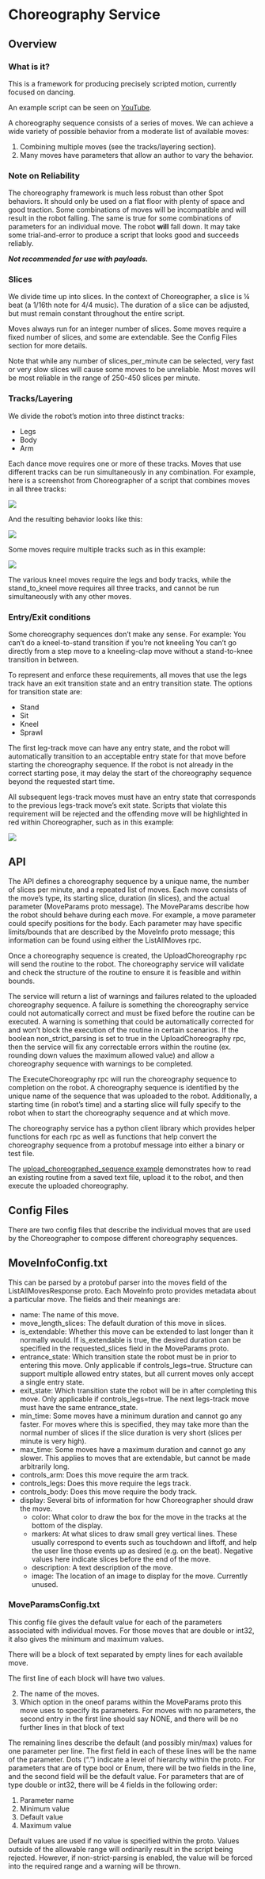 <!--
Copyright (c) 2020 Boston Dynamics, Inc.  All rights reserved.

Downloading, reproducing, distributing or otherwise using the SDK Software
is subject to the terms and conditions of the Boston Dynamics Software
Development Kit License (20191101-BDSDK-SL).
-->

# Choreography Service

## Overview

### What is it?
This is a framework for producing precisely scripted motion, currently focused on dancing.

An example script can be seen on [YouTube](https://www.youtube.com/watch?v=kHBcVlqpvZ8).

A choreography sequence consists of a series of moves.  We can achieve a wide variety of possible behavior from a moderate list of available moves:

1) Combining multiple moves (see the tracks/layering section).
2) Many moves have parameters that allow an author to vary the behavior.

### Note on Reliability

The choreography framework is much less robust than other Spot behaviors.  It should only be used on a flat floor with plenty of space and good traction.  Some combinations of moves will be incompatible and will result in the robot falling.  The same is true for some combinations of parameters for an individual move.  The robot **will** fall down.  It may take some trial-and-error to produce a script that looks good and succeeds reliably.

***Not recommended for use with payloads.***

### Slices

We divide time up into slices.  In the context of Choreographer, a slice is ¼ beat (a 1/16th note for 4/4 music).  The duration of a slice can be adjusted, but must remain constant throughout the entire script.

Moves always run for an integer number of slices.  Some moves require a fixed number of slices, and some are extendable.  See the Config Files section for more details.

Note that while any number of slices_per_minute can be selected, very fast or very slow slices will cause some moves to be unreliable.  Most moves will be most reliable in the range of 250-450 slices per minute.

### Tracks/Layering

We divide the robot’s motion into three distinct tracks:

* Legs
* Body
* Arm

Each dance move requires one or more of these tracks.  Moves that use different tracks can be run simultaneously in any combination.  For example, here is a screenshot from Choreographer of a script that combines moves in all three tracks:

![](images/main_image1.png)

And the resulting behavior looks like this:

![](gif_images/main_image3.gif)

Some moves require multiple tracks such as in this example:

![](images/main_image4.png)

The various kneel moves require the legs and body tracks, while the stand_to_kneel move requires all three tracks, and cannot be run simultaneously with any other moves.

### Entry/Exit conditions

Some choreography sequences don’t make any sense. For example:
You can’t do a kneel-to-stand transition if you’re not kneeling
You can’t go directly from a step move to a kneeling-clap move without a stand-to-knee transition in between.

To represent and enforce these requirements, all moves that use the legs track have an exit transition state and an entry transition state.  The options for transition state are:

* Stand
* Sit
* Kneel
* Sprawl

The first leg-track move can have any entry state, and the robot will automatically transition to an acceptable entry state for that move before starting the choreography sequence.  If the robot is not already in the correct starting pose, it may delay the start of the choreography sequence beyond the requested start time.

All subsequent legs-track moves must have an entry state that corresponds to the previous legs-track move’s exit state.  Scripts that violate this requirement will be rejected and the offending move will be highlighted in red within Choreographer, such as in this example:

![](images/main_image2.png)

## API

The API defines a choreography sequence by a unique name, the number of slices per minute, and a repeated list of moves. Each move consists of the move’s type, its starting slice, duration (in slices), and the actual parameter (MoveParams proto message). The MoveParams describe how the robot should behave during each move. For example, a move parameter could specify positions for the body.  Each parameter may have specific limits/bounds that are described by the MoveInfo proto message; this information can be found using either the ListAllMoves rpc.

Once a choreography sequence is created, the UploadChoreography rpc will send the routine to the robot. The choreography service will validate and check the structure of the routine to ensure it is feasible and within bounds.

The service will return a list of warnings and failures related to the uploaded choreography sequence. A failure is something the choreography service could not automatically correct and must be fixed before the routine can be executed. A warning is something that could be automatically corrected for and won’t block the execution of the routine in certain scenarios. If the boolean non_strict_parsing is set to true in the UploadChoreography rpc, then the service will fix any correctable errors within the routine (ex. rounding down values the maximum allowed value) and allow a choreography sequence with warnings to be completed.

The ExecuteChoreography rpc will run the choreography sequence to completion on the robot. A choreography sequence is identified by the unique name of the sequence that was uploaded to the robot. Additionally, a starting time (in robot’s time) and a starting slice will fully specify to the robot when to start the choreography sequence and at which move.

The choreography service has a python client library which provides helper functions for each rpc as well as functions that help convert the choreography sequence from a protobuf message into either a binary or test file.

The [upload_choreographed_sequence example](../../../python/examples/upload_choreographed_sequence/README.md) demonstrates how to read an existing routine from a saved text file, upload it to the robot, and then execute the uploaded choreography.

## Config Files

There are two config files that describe the individual moves that are used by the Choreographer to compose different choreography sequences.

## MoveInfoConfig.txt

This can be parsed by a protobuf parser into the moves field of the ListAllMovesResponse proto.  Each MoveInfo proto provides metadata about a particular move.  The fields and their meanings are:

* name: The name of this move.
* move_length_slices: The default duration of this move in slices.
* is_extendable: Whether this move can be extended to last longer than it normally would.  If is_extendable is true, the desired duration can be specified in the requested_slices field in the MoveParams proto.
* entrance_state: Which transition state the robot must be in prior to entering this move.  Only applicable if controls_legs=true.  Structure can support multiple allowed entry states, but all current moves only accept a single entry state.
* exit_state: Which transition state the robot will be in after completing this move.  Only applicable if controls_legs=true.  The next legs-track move must have the same entrance_state.
* min_time: Some moves have a minimum duration and cannot go any faster.  For moves where this is specified, they may take more than the normal number of slices if the slice duration is very short (slices per minute is very high).
* max_time: Some moves have a maximum duration and cannot go any slower.  This applies to moves that are extendable, but cannot be made arbitrarily long.
* controls_arm: Does this move require the arm track.
* controls_legs: Does this move require the legs track.
* controls_body: Does this move require the body track.
* display: Several bits of information for how Choreographer should draw the move.
   * color: What color to draw the box for the move in the tracks at the bottom of the display.
   * markers: At what slices to draw small grey vertical lines.  These usually correspond to events such as touchdown and liftoff, and help the user line those events up as desired (e.g. on the beat).  Negative values here indicate slices before the end of the move.
   * description: A text description of the move.
   * image: The location of an image to display for the move.  Currently unused.

### MoveParamsConfig.txt

This config file gives the default value for each of the parameters associated with individual moves.  For those moves that are double or int32, it also gives the minimum and maximum values.

There will be a block of text separated by empty lines for each available move.

The first line of each block will have two values.

2) The name of the moves.
1) Which option in the oneof params within the MoveParams proto this move uses to specify its parameters.  For moves with no parameters, the second entry in the first line should say NONE, and there will be no further lines in that block of text

The remaining lines describe the default (and possibly min/max) values for one parameter per line.  The first field in each of these lines will be the name of the parameter.  Dots (“.”) indicate a level of hierarchy within the proto.  For parameters that are of type bool or Enum, there will be two fields in the line, and the second field will be the default value.  For parameters that are of type double or int32, there will be 4 fields in the following order:

1) Parameter name
1) Minimum value
1) Default value
1) Maximum value

Default values are used if no value is specified within the proto.  Values outside of the allowable range will ordinarily result in the script being rejected.  However, if non-strict-parsing is enabled, the value will be forced into the required range and a warning will be thrown.
